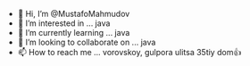 - 👋 Hi, I’m @MustafoMahmudov
- 👀 I’m interested in ...  java
- 🌱 I’m currently learning ... java
- 💞️ I’m looking to collaborate on ... java
- 📫 How to reach me ... vorovskoy, gulpora ulitsa 35tiy dom👍

<!---
MustafoMahmudov/MustafoMahmudov is a ✨ special ✨ repository because its `README.md` (this file) appears on your GitHub profile.
You can click the Preview link to take a look at your changes.
--->
